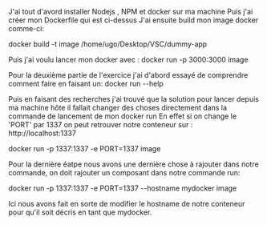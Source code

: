 J'ai tout d'avord installer Nodejs , NPM et docker sur ma machine
Puis j'ai créer mon Dockerfile qui est ci-dessus 
J'ai ensuite build mon image docker comme-ci:

docker build -t image /home/ugo/Desktop/VSC/dummy-app

Puis j'ai voulu lancer mon docker avec : 
docker run -p 3000:3000 image

Pour la deuxième partie de l'exercice j'ai d'abord essayé de comprendre comment faire en faisant un:
docker run --help

Puis en faisant des recherches j'ai trouvé que la solution pour lancer depuis ma machine hôte il fallait changer
des choses directement dans la commande de lancement de mon docker run 
En effet si on change le 'PORT' par 1337 on peut retrouver notre conteneur sur : http://localhost:1337

docker run -p 1337:1337 -e PORT=1337 image

Pour la dernière éatpe nous avons une dernière chose à rajouter dans notre commande, on doit rajouter un composant dans notre commande run:

docker run -p 1337:1337 -e PORT=1337 --hostname mydocker image

Ici nous avons fait en sorte de modifier le hostname de notre conteneur pour qu'il soit décris en tant que mydocker.


